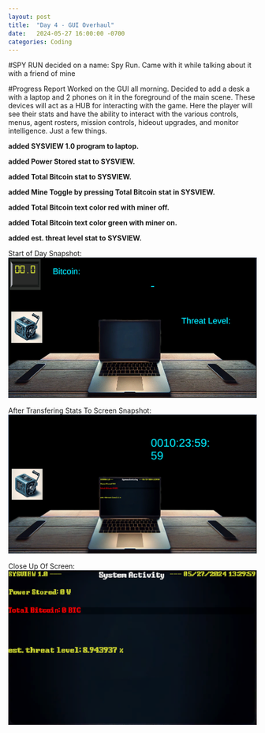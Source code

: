 ```yaml
---
layout: post
title:  "Day 4 - GUI Overhaul"
date:   2024-05-27 16:00:00 -0700
categories: Coding
---
```


#SPY RUN
decided on a name: Spy Run. Came with it while talking about it with a friend of mine

#Progress Report
Worked on the GUI all morning. Decided to add a desk a with a laptop and 2 phones on it in the foreground of the main scene. These devices will act as a 
HUB for interacting with the game. Here the player will see their stats and have the ability to interact with the various controls, menus, agent rosters, mission controls, hideout upgrades, and monitor intelligence. 
Just a few things.

**added SYSVIEW 1.0 program to laptop.**

**added Power Stored stat to SYSVIEW.**

**added Total Bitcoin stat to SYSVIEW.**

**added Mine Toggle by pressing Total Bitcoin stat in SYSVIEW.**

**added Total Bitcoin text color red with miner off.**

**added Total Bitcoin text color green with miner on.**

**added est. threat level stat to SYSVIEW.**

Start of Day Snapshot:
![start of day 3 snapshot](/images/day4-game-snapshot-1.png)

After Transfering Stats To Screen Snapshot:
![start of day 3 snapshot](/images/day4-game-snapshot-2.png)

Close Up Of Screen:
![start of day 3 snapshot](/images/day4-game-snapshot-3.png)




